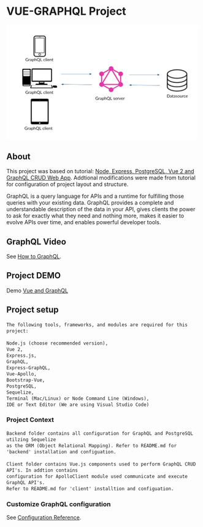 # VUE-GRAPHQL Project
[<img src="graphql_image.jpg" width="500"/>](graphql_image.jpg)

## About
This project was based on tutorial: 
[Node, Express, PostgreSQL, Vue 2 and GraphQL CRUD Web App](https://morioh.com/p/8a84a1678ad7/). Addtional
modifications were made from tutorial for configuration of project layout and structure.

GraphQL is a query language for APIs and a runtime for fulfilling those queries with your existing data. 
GraphQL provides a complete and understandable description of the data in your API, gives clients the 
power to ask for exactly what they need and nothing more, makes it easier to evolve APIs over time, 
and enables powerful developer tools.

## GraphQL Video
See [How to GraphQL](https://www.howtographql.com/basics/3-big-picture/).

## Project DEMO
Demo [Vue and GraphQL](https://dostekinc-video.s3.us-east-2.amazonaws.com/Vue-GraphQL-21-05-2020.mp4)

## Project setup
```
The following tools, frameworks, and modules are required for this project:

Node.js (choose recommended version),
Vue 2,
Express.js,
GraphQL,
Express-GraphQL,
Vue-Apollo,
Bootstrap-Vue,
PostgreSQL,
Sequelize,
Terminal (Mac/Linux) or Node Command Line (Windows),
IDE or Text Editor (We are using Visual Studio Code)
```

### Project Context
```
Backend folder contains all configuration for GraphQL and PostgreSQL utilzing Sequelize 
as the ORM (Object Relational Mapping). Refer to README.md for 'backend' installation and configuation.

Client folder contains Vue.js components used to perform GraphQL CRUD API's. In addtion contains 
configuration for ApolloClient module used communicate and execute GraphQL API's. 
Refer to README.md for 'client' installtion and configuation.
```

### Customize GraphQL configuration
See [Configuration Reference](https://graphql.org/).

